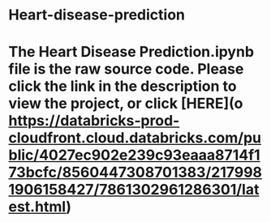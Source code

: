 # Heart-disease-prediction
# The Heart Disease Prediction.ipynb file is the raw source code. Please click the link in the description to view the project, or click [HERE](o	https://databricks-prod-cloudfront.cloud.databricks.com/public/4027ec902e239c93eaaa8714f173bcfc/8560447308701383/2179981906158427/7861302961286301/latest.html)
